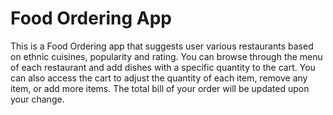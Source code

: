 # Food Ordering App
This is a Food Ordering app that suggests user various restaurants based on ethnic cuisines, popularity and rating. You can browse through the menu of each restaurant and add dishes with a specific quantity to the cart. You can also access the cart to adjust the quantity of each item, remove any item, or add more items. The total bill of your order will be updated upon your change. 
